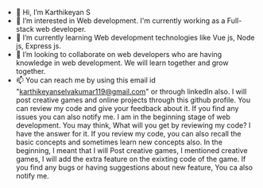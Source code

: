 - 👋 Hi, I’m Karthikeyan S
- 👀 I’m interested in Web development. I'm currently working as a Full-stack web developer.
- 🌱 I’m currently learning Web development technologies like Vue js, Node js, Express js.
- 💞️ I’m looking to collaborate on web developers who are having knowledge in web development. We will learn together and grow together.
- 📫 You can reach me by using this email id "karthikeyanselvakumar119@gmail.com" or through linkedIn also.
I will post creative games and online projects through this github profile. You can review my code and give your feedback about it.
If you find any issues you can also notify me. I am in the beginning stage of web development. You may think,
What will you get by reviewing my code? I have the answer for it.
If you review my code, you can also recall the basic concepts and sometimes learn new concepts also. In the beginning, I meant that I will
Post creative games, I mentioned creative games, I will add the extra feature on the exixting code of the game. If you find any bugs or 
having suggestions about new feature, You ca also notify me.



<!---
Karthikeyanuvrd/Karthikeyanuvrd is a ✨ special ✨ repository because its `README.md` (this file) appears on your GitHub profile.
You can click the Preview link to take a look at your changes.
--->
